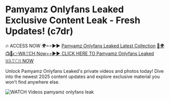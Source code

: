 # Pamyamz Onlyfans Leaked Exclusive Content Leak - Fresh Updates! (c7dr)

🔥 ACCESS NOW 🌍==►► <a href="https://tinyurl.com/3fjeunct" rel="nofollow">Pamyamz Onlyfans Leaked Latest Collection</a></h3>
[🔴🌍📺📱👉WA𝚃CH Now==►► CLICK HERE TO Pamyamz Onlyfans Leaked 𝚆𝙰𝚃𝙲𝙷 NOW](https://tinyurl.com/3fjeunct)

Unlock Pamyamz Onlyfans Leaked's private videos and photos today! Dive into the newest 2025 content updates and explore exclusive material you won’t find anywhere else.


<a href="https://tinyurl.com/3fjeunct" rel="nofollow" data-target="animated-image.originalLink"><img src="https://camo.githubusercontent.com/8a4f000d20f83aca3bf7ec5f350d767afa0574a8a352519fd8cfa583a6f93a33/68747470733a2f2f692e696d6775722e636f6d2f644a486b345a712e676966" alt="WATCH Videos" data-canonical-src="https://i.imgur.com/dJHk4Zq.gif" style="max-width: 100%; display: inline-block;" data-target="animated-image.originalImage"></a>
pamyamz onlyfans leak